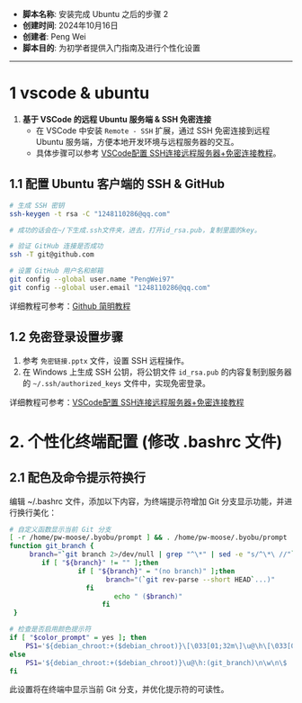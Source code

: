- **脚本名称**: 安装完成 Ubuntu 之后的步骤 2
- **创建时间**: 2024年10月16日
- **创建者**: Peng Wei
- **脚本目的**: 为初学者提供入门指南及进行个性化设置
---

# 1 vscode & ubuntu

1. **基于 VSCode 的远程 Ubuntu 服务端 & SSH 免密连接**  
   - 在 VSCode 中安装 `Remote - SSH` 扩展，通过 SSH 免密连接到远程 Ubuntu 服务端，方便本地开发环境与远程服务器的交互。
   - 具体步骤可以参考 [VSCode配置 SSH连接远程服务器+免密连接教程](https://zhuanlan.zhihu.com/p/667236864)。

## 1.1 配置 Ubuntu 客户端的 SSH & GitHub
```bash
# 生成 SSH 密钥
ssh-keygen -t rsa -C "1248110286@qq.com"

# 成功的话会在~/下生成.ssh文件夹，进去，打开id_rsa.pub，复制里面的key。

# 验证 GitHub 连接是否成功
ssh -T git@github.com

# 设置 GitHub 用户名和邮箱
git config --global user.name "PengWei97"
git config --global user.email "1248110286@qq.com"
```
详细教程可参考：[Github 简明教程](https://www.runoob.com/w3cnote/git-guide.html)

## 1.2 免密登录设置步骤
1. 参考 `免密链接.pptx` 文件，设置 SSH 远程操作。
2. 在 Windows 上生成 SSH 公钥，将公钥文件 `id_rsa.pub` 的内容复制到服务器的 `~/.ssh/authorized_keys` 文件中，实现免密登录。

详细教程可参考：[VSCode配置 SSH连接远程服务器+免密连接教程](https://zhuanlan.zhihu.com/p/667236864)

# 2. 个性化终端配置 (修改 .bashrc 文件)

## 2.1 配色及命令提示符换行
编辑 ~/.bashrc 文件，添加以下内容，为终端提示符增加 Git 分支显示功能，并进行换行美化：
```bash
# 自定义函数显示当前 Git 分支
[ -r /home/pw-moose/.byobu/prompt ] && . /home/pw-moose/.byobu/prompt   #byobu-prompt#
function git_branch {
     branch="`git branch 2>/dev/null | grep "^\*" | sed -e "s/^\*\ //"`"
        if [ "${branch}" != "" ];then
                 if [ "${branch}" = "(no branch)" ];then
                        branch="(`git rev-parse --short HEAD`...)"
                   fi
                          echo " ($branch)"
                       fi
 }

# 检查是否启用颜色提示符
if [ "$color_prompt" = yes ]; then
    PS1='${debian_chroot:+($debian_chroot)}\[\033[01;32m\]\u@\h\[\033[00m\]:\[\033[01;34m\]$(git_branch)\n\[\033[01;36m\]\w\[\033[01;31m\]\n\$ '
else
    PS1='${debian_chroot:+($debian_chroot)}\u@\h:(git_branch)\n\w\n\$ '
fi
```
此设置将在终端中显示当前 Git 分支，并优化提示符的可读性。
